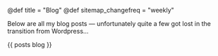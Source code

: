@def title = "Blog"
@def sitemap_changefreq = "weekly"

Below are all my blog posts — unfortunately quite a few got lost in the transition from Wordpress...

{{ posts blog }}
